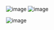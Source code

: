 ![image](https://github.com/cclonner/kata-postman/assets/83242926/afc9721c-7e68-4ee2-836a-0cac798a281b)
![image](https://github.com/cclonner/kata-postman/assets/83242926/ad67eb20-3727-49c8-89a6-d970fe8c6f25)

![image](https://github.com/cclonner/kata-postman/assets/83242926/783730c4-63c7-4e3e-97d2-ab063462c650)

